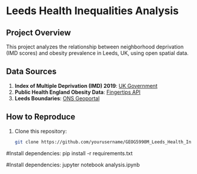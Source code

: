 # Leeds Health Inequalities Analysis

## Project Overview
This project analyzes the relationship between neighborhood deprivation (IMD scores) and obesity prevalence in Leeds, UK, using open spatial data.

## Data Sources
1. **Index of Multiple Deprivation (IMD) 2019**: [UK Government](https://www.gov.uk/)
2. **Public Health England Obesity Data**: [Fingertips API](https://fingertips.phe.org.uk/)
3. **Leeds Boundaries**: [ONS Geoportal](https://geoportal.statistics.gov.uk/)

## How to Reproduce
1. Clone this repository:
   ```bash
   git clone https://github.com/yourusername/GEOG5990M_Leeds_Health_Inequalities.git

#Install dependencies:
pip install -r requirements.txt

#Install dependencies:
   jupyter notebook analysis.ipynb
